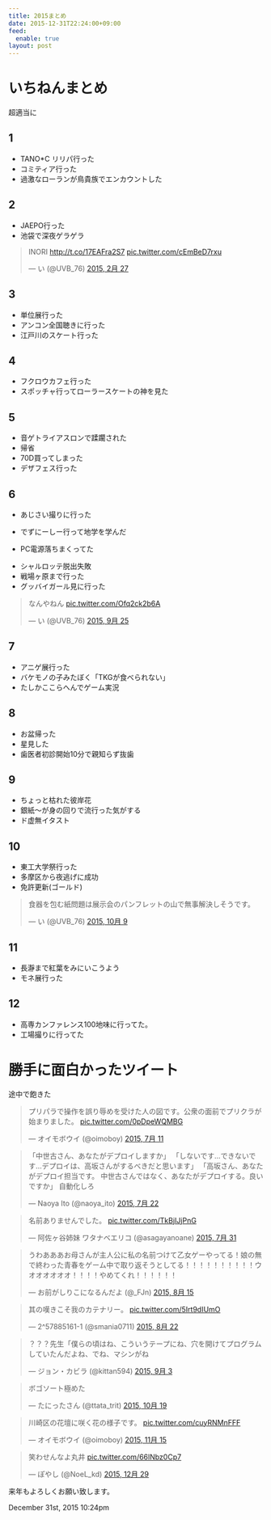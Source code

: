 ```yaml
---
title: 2015まとめ
date: 2015-12-31T22:24:00+09:00
feed:
  enable: true
layout: post
---
```

<h1>いちねんまとめ</h1>    <p>超適当に</p>    <h2>1</h2>    <ul>      <li>TANO*C リリパ行った</li>      <li>コミティア行った</li>      <li>過激なローランが鳥貴族でエンカウントした</li>    </ul>    <h2>2</h2>    <ul>      <li>JAEPO行った</li>      <li>池袋で深夜ゲラゲラ</li>    </ul>    <blockquote class="twitter-tweet" lang="ja">      <p lang="eu" dir="ltr">        INORI        <a href="http://t.co/17EAFra2S7" target="_blank">http://t.co/17EAFra2S7</a>        <a href="http://t.co/cEmBeD7rxu" target="_blank">pic.twitter.com/cEmBeD7rxu</a>      </p>      — い (@UVB_76)      <a href="https://twitter.com/UVB_76/status/571346535838932992" target="_blank">2015, 2月 27</a>    </blockquote>    <script async src="//platform.twitter.com/widgets.js" charset="utf-8"></script>    <h2>3</h2>    <ul>      <li>単位展行った</li>      <li>アンコン全国聴きに行った</li>      <li>江戸川のスケート行った</li>    </ul>    <h2>4</h2>    <ul>      <li>フクロウカフェ行った</li>      <li>スポッチャ行ってローラースケートの神を見た</li>    </ul>    <h2>5</h2>    <ul>      <li>音ゲトライアスロンで蹂躙された</li>      <li>帰省</li>      <li>70D買ってしまった</li>      <li>デザフェス行った</li>    </ul>    <h2>6</h2>    <ul>      <li>あじさい撮りに行った</li>      <li><p>でずにーしー行って地学を学んだ</p></li>      <li><p>PC電源落ちまくってた</p></li>      <li>シャルロッテ脱出失敗</li>      <li>戦場ヶ原まで行った</li>      <li>グッバイガール見に行った</li>    </ul>    <blockquote class="twitter-tweet" lang="ja">      <p lang="ja" dir="ltr">        なんやねん        <a href="http://t.co/Ofq2ck2b6A" target="_blank">pic.twitter.com/Ofq2ck2b6A</a>      </p>      — い (@UVB_76)      <a href="https://twitter.com/UVB_76/status/647382159192227841" target="_blank">2015, 9月 25</a>    </blockquote>    <script async src="//platform.twitter.com/widgets.js" charset="utf-8"></script>    <h2>7</h2>    <ul>      <li>アニゲ展行った</li>      <li>バケモノの子みたぼく「TKGが食べられない」</li>      <li>たしかここらへんでゲーム実況</li>    </ul>    <h2>8</h2>    <ul>      <li>お盆帰った</li>      <li>星見した</li>      <li>歯医者初診開始10分で親知らず抜歯</li>    </ul>    <h2>9</h2>    <ul>      <li>ちょっと枯れた彼岸花</li>      <li>銀紙〜が身の回りで流行った気がする</li>      <li>ド虚無イタスト</li>    </ul>    <h2>10</h2>    <ul>      <li>東工大学祭行った</li>      <li>多摩区から夜逃げに成功</li>      <li>免許更新(ゴールド)</li>    </ul>    <blockquote class="twitter-tweet" lang="ja">      <p lang="ja" dir="ltr">        食器を包む紙問題は展示会のパンフレットの山で無事解決しそうです。      </p>      — い (@UVB_76)      <a href="https://twitter.com/UVB_76/status/652495476202147840" target="_blank">2015, 10月 9</a>    </blockquote>    <script async src="//platform.twitter.com/widgets.js" charset="utf-8"></script>    <h2>11</h2>    <ul>      <li>長瀞まで紅葉をみにいこうよう</li>      <li>モネ展行った</li>    </ul>    <h2>12</h2>    <ul>      <li>高専カンファレンス100地味に行ってた。</li>      <li>工場撮りに行ってた</li>    </ul>    <h1>勝手に面白かったツイート</h1>    <p>途中で飽きた</p>    <blockquote class="twitter-tweet" lang="ja">      <p lang="ja" dir="ltr">        プリパラで操作を誤り辱めを受けた人の図です。公衆の面前でプリクラが始まりました。        <a href="http://t.co/0pDpeWQMBG" target="_blank">pic.twitter.com/0pDpeWQMBG</a>      </p>      — オイモボウイ (@oimoboy)      <a href="https://twitter.com/oimoboy/status/619706272594554880" target="_blank">2015, 7月 11</a>    </blockquote>    <script async src="//platform.twitter.com/widgets.js" charset="utf-8"></script>    <blockquote class="twitter-tweet" lang="ja">      <p lang="ja" dir="ltr">        「中世古さん、あなたがデプロイしますか」        「しないです…できないです…デプロイは、高坂さんがするべきだと思います」        「高坂さん、あなたがデプロイ担当です。        中世古さんではなく、あなたがデプロイする。良いですか」 自動化しろ      </p>      — Naoya Ito (@naoya_ito)      <a href="https://twitter.com/naoya_ito/status/623704117198729216" target="_blank">2015, 7月 22</a>    </blockquote>    <script async src="//platform.twitter.com/widgets.js" charset="utf-8"></script>    <blockquote class="twitter-tweet" lang="ja">      <p lang="ja" dir="ltr">        名前ありませんでした。        <a href="http://t.co/TkBjIJjPnG" target="_blank">pic.twitter.com/TkBjIJjPnG</a>      </p>      — 阿佐ヶ谷姉妹 ワタナベエリコ (@asagayanoane)      <a href="https://twitter.com/asagayanoane/status/626951457695117313" target="_blank">2015, 7月 31</a>    </blockquote>    <script async src="//platform.twitter.com/widgets.js" charset="utf-8"></script>    <blockquote class="twitter-tweet" lang="ja">      <p lang="ja" dir="ltr">        うわあああお母さんが主人公に私の名前つけて乙女ゲーやってる！娘の無で終わった青春をゲーム中で取り返そうとしてる！！！！！！！！！！ウオオオオオオ！！！！やめてくれ！！！！！！      </p>      — お前がしりこになるんだよ (@_FJn)      <a href="https://twitter.com/_FJn/status/632559804997701632" target="_blank">2015, 8月 15</a>    </blockquote>    <script async src="//platform.twitter.com/widgets.js" charset="utf-8"></script>    <blockquote class="twitter-tweet" lang="ja">      <p lang="ja" dir="ltr">        其の嘆きこそ我のカテナリー。        <a href="http://t.co/5Irt9dIUmO" target="_blank">pic.twitter.com/5Irt9dIUmO</a>      </p>      — 2^57885161-1 (@smania0711)      <a href="https://twitter.com/smania0711/status/635030165840490496" target="_blank">2015, 8月 22</a>    </blockquote>    <script async src="//platform.twitter.com/widgets.js" charset="utf-8"></script>    <blockquote class="twitter-tweet" lang="ja">      <p lang="ja" dir="ltr">        ？？？先生「僕らの頃はね、こういうテープにね、穴を開けてプログラムしていたんだよね、でね、マシンがね      </p>      — ジョン・カビラ (@kittan594)      <a href="https://twitter.com/kittan594/status/639273347977637888" target="_blank">2015, 9月 3</a>    </blockquote>    <script async src="//platform.twitter.com/widgets.js" charset="utf-8"></script>    <blockquote class="twitter-tweet" lang="ja">      <p lang="ja" dir="ltr">ボゴソート極めた</p>      — たにったさん (@ttata_trit)      <a href="https://twitter.com/ttata_trit/status/656091051724136448" target="_blank">2015, 10月 19</a>    </blockquote>    <script async src="//platform.twitter.com/widgets.js" charset="utf-8"></script>    <blockquote class="twitter-tweet" lang="ja">      <p lang="ja" dir="ltr">        川崎区の花壇に咲く花の様子です。        <a href="https://t.co/cuyRNMnFFF" target="_blank">pic.twitter.com/cuyRNMnFFF</a>      </p>      — オイモボウイ (@oimoboy)      <a href="https://twitter.com/oimoboy/status/665881105782804480" target="_blank">2015, 11月 15</a>    </blockquote>    <script async src="//platform.twitter.com/widgets.js" charset="utf-8"></script>    <blockquote class="twitter-tweet" lang="ja">      <p lang="ja" dir="ltr">        笑わせんなよ丸井        <a href="https://t.co/66lNbz0Cp7" target="_blank">pic.twitter.com/66lNbz0Cp7</a>      </p>      — ぽやし (@NoeL_kd)      <a href="https://twitter.com/NoeL_kd/status/681707189954686976" target="_blank">2015, 12月 29</a>    </blockquote>    <script async src="//platform.twitter.com/widgets.js" charset="utf-8"></script>    <p>来年もよろしくお願い致します。</p>    <div id="footer">      <span id="timestamp"> December 31st, 2015 10:24pm </span>    </div>
